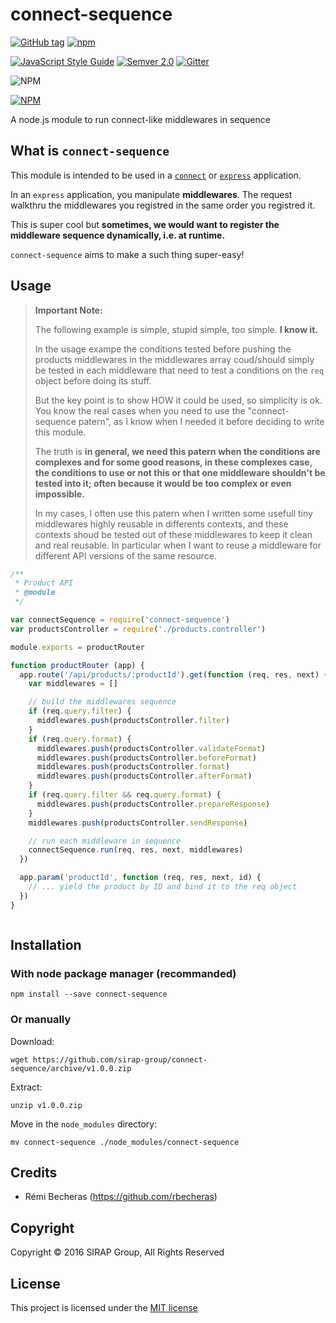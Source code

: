 # connect-sequence

[![GitHub tag](https://img.shields.io/github/tag/sirap-group/connect-sequence.svg?maxAge=2592000?style=plastic)](git@github.com:sirap-group/connect-sequence.git)
[![npm](https://img.shields.io/npm/v/connect-sequence.svg?maxAge=2592000?style=plastic)](https://www.npmjs.com/package/connect-sequence)

[![JavaScript Style Guide](https://img.shields.io/badge/code%20style-standard-brightgreen.svg)](http://standardjs.com/)
[![Semver 2.0](https://img.shields.io/badge/Versioning-Semver%202.0-brightgreen.svg)](http://semver.org/)
[![Gitter](https://img.shields.io/gitter/room/nwjs/nw.js.svg?maxAge=2592000?style=plastic)](https://github.com/sirap-group/connect-sequence)


![NPM](https://david-dm.org/sirap-group/connect-sequence.svg)

[![NPM](https://nodei.co/npm/connect-sequence.png?compact=true)](https://nodei.co/npm/connect-sequence/)

A node.js module to run connect-like middlewares in sequence

## What is `connect-sequence`

This module is intended to be used in a [`connect`](https://github.com/senchalabs/connect) or [`express`](http://expressjs.com) application.

In an `express` application, you manipulate **middlewares**. The request walkthru the middlewares you registred in the same order you registred it.

This is super cool but **sometimes, we would want to register the middleware sequence dynamically, i.e. at runtime.**

`connect-sequence` aims to make a such thing super-easy!


## Usage

> **Important Note:**
>
> The following example is simple, stupid simple, too simple. **I know it.**
>
> In the usage exampe the conditions tested before pushing the products middlewares in the middlewares array coud/should simply be tested in each middleware that need to test a conditions on the `req` object before doing its stuff.
>
> But the key point is to show HOW it could be used, so simplicity is ok.
> You know the real cases when you need to use the "connect-sequence patern", as I know when I needed it before deciding to write this module.
>
>The truth is **in general, we need this patern when the conditions are complexes and for some good reasons, in these complexes case, the conditions to use or not this or that one middleware shouldn't be tested into it; often because it would be too complex or even impossible.**
>
> In my cases, I often use this patern when I written some usefull tiny middlewares highly reusable in differents contexts, and these contexts shoud be tested out of these middlewares to keep it clean and real reusable. In particular when I want to reuse a middleware for different API versions of the same resource.

```js
/**
 * Product API
 * @module
 */

var connectSequence = require('connect-sequence')
var productsController = require('./products.controller')

module.exports = productRouter

function productRouter (app) {
  app.route('/api/products/:productId').get(function (req, res, next) {
    var middlewares = []

    // build the middlewares sequence
    if (req.query.filter) {
      middlewares.push(productsController.filter)
    }
    if (req.query.format) {
      middlewares.push(productsController.validateFormat)
      middlewares.push(productsController.beforeFormat)
      middlewares.push(productsController.format)
      middlewares.push(productsController.afterFormat)
    }
    if (req.query.filter && req.query.format) {
      middlewares.push(productsController.prepareResponse)
    }
    middlewares.push(productsController.sendResponse)

    // run each middleware in sequence
    connectSequence.run(req, res, next, middlewares)
  })

  app.param('productId', function (req, res, next, id) {
    // ... yield the product by ID and bind it to the req object
  })
}



```

## Installation

### With node package manager (recommanded)

    npm install --save connect-sequence

### Or manually

Download:

    wget https://github.com/sirap-group/connect-sequence/archive/v1.0.0.zip

Extract:

    unzip v1.0.0.zip

Move in the `node_modules` directory:

    mv connect-sequence ./node_modules/connect-sequence

## Credits

- Rémi Becheras (https://github.com/rbecheras)

## Copyright

Copyright © 2016 SIRAP Group, All Rights Reserved

## License

This project is licensed under the [MIT license](LICENSE)
